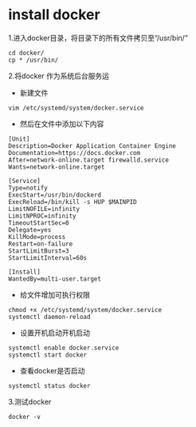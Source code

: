 # install docker 

1.进入docker目录，将目录下的所有文件拷贝至“/usr/bin/”
```
cd docker/
cp * /usr/bin/
```

2.将docker 作为系统后台服务运
- 新建文件
```
vim /etc/systemd/system/docker.service
```
- 然后在文件中添加以下内容
```
[Unit]
Description=Docker Application Container Engine
Documentation=https://docs.docker.com
After=network-online.target firewalld.service
Wants=network-online.target

[Service]
Type=notify
ExecStart=/usr/bin/dockerd
ExecReload=/bin/kill -s HUP $MAINPID
LimitNOFILE=infinity
LimitNPROC=infinity
TimeoutStartSec=0
Delegate=yes
KillMode=process
Restart=on-failure
StartLimitBurst=3
StartLimitInterval=60s

[Install]
WantedBy=multi-user.target
```

- 给文件增加可执行权限
```
chmod +x /etc/systemd/system/docker.service
systemctl daemon-reload 
```

- 设置开机启动开机启动
```
systemctl enable docker.service
systemctl start docker
```

- 查看docker是否启动
```
systemctl status docker
```


3.测试docker
```
docker -v
```

